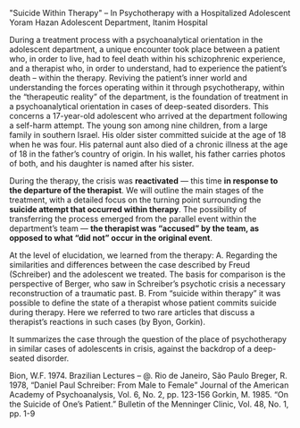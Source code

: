 "Suicide Within Therapy" – In Psychotherapy with a Hospitalized Adolescent
Yoram Hazan
Adolescent Department, Itanim Hospital

During a treatment process with a psychoanalytical orientation in the adolescent department, a unique encounter took place between a patient who, in order to live, had to feel death within his schizophrenic experience, and a therapist who, in order to understand, had to experience the patient’s death – within the therapy.
Reviving the patient’s inner world and understanding the forces operating within it through psychotherapy, within the “therapeutic reality” of the department, is the foundation of treatment in a psychoanalytical orientation in cases of deep-seated disorders. This concerns a 17-year-old adolescent who arrived at the department following a self-harm attempt. The young son among nine children, from a large family in southern Israel. His older sister committed suicide at the age of 18 when he was four. His paternal aunt also died of a chronic illness at the age of 18 in the father’s country of origin. In his wallet, his father carries photos of both, and his daughter is named after his sister.

During the therapy, the crisis was **reactivated** — this time **in response to the departure of the therapist**. We will outline the main stages of the treatment, with a detailed focus on the turning point surrounding the **suicide attempt that occurred within therapy**. The possibility of transferring the process emerged from the parallel event within the department’s team — **the therapist was “accused” by the team, as opposed to what “did not” occur in the original event**.

At the level of elucidation, we learned from the therapy:
A. Regarding the similarities and differences between the case described by Freud (Schreiber) and the adolescent we treated.
The basis for comparison is the perspective of Berger, who saw in Schreiber’s psychotic crisis a necessary reconstruction of a traumatic past.
B. From “suicide within therapy” it was possible to define the state of a therapist whose patient commits suicide during therapy. Here we referred to two rare articles that discuss a therapist’s reactions in such cases (by Byon, Gorkin).

It summarizes the case through the question of the place of psychotherapy in similar cases of adolescents in crisis, against the backdrop of a deep-seated disorder.

Bion, W.F. 1974. Brazilian Lectures – @. Rio de Janeiro, São Paulo
Breger, R. 1978, “Daniel Paul Schreiber: From Male to Female”
Journal of the American Academy of Psychoanalysis, Vol. 6, No. 2, pp. 123-156
Gorkin, M. 1985. “On the Suicide of One’s Patient.” Bulletin of the Menninger Clinic, Vol. 48, No. 1, pp. 1-9
